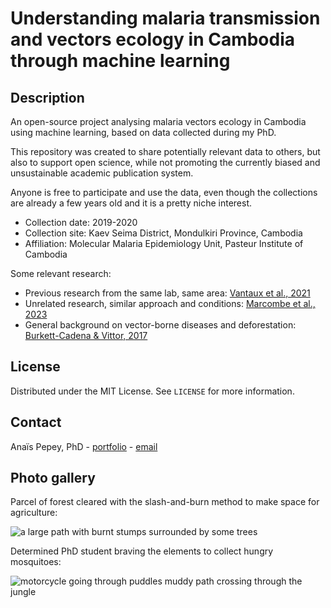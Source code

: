 # Understanding malaria transmission and vectors ecology in Cambodia through machine learning

## Description

An open-source project analysing malaria vectors ecology in Cambodia using machine learning, based on data collected during my PhD. 

This repository was created to share potentially relevant data to others, but also to support open science, while not promoting the currently biased and unsustainable academic publication system. 

Anyone is free to participate and use the data, even though the collections are already a few years old and it is a pretty niche interest.

- Collection date: 2019-2020
- Collection site: Kaev Seima District, Mondulkiri Province, Cambodia
- Affiliation: Molecular Malaria Epidemiology Unit, Pasteur Institute of Cambodia

Some relevant research:
 - Previous research from the same lab, same area: [Vantaux et al., 2021](https://www.nature.com/articles/s41598-021-85628-1)
 - Unrelated research, similar approach and conditions: [Marcombe et al., 2023](https://www.ncbi.nlm.nih.gov/pmc/articles/PMC10589990/pdf/12936_2023_Article_4754.pdf)
 - General background on vector-borne diseases and deforestation: [Burkett-Cadena & Vittor, 2017](https://www.ncbi.nlm.nih.gov/pmc/articles/PMC8290921/)

## License

Distributed under the MIT License. See `LICENSE` for more information.

## Contact

Anaïs Pepey, PhD - [portfolio](https://apepey.notion.site/Ana-s-Pepey-PhD-5086e0b7c889490abfa67625339825f8) - [email](mailto:ana.pepey@posteo.net)

## Photo gallery

Parcel of forest cleared with the slash-and-burn method to make space for agriculture:

![a large path with burnt stumps surrounded by some trees](images/0C2DD918-AE1E-4724-8A7F-080A154A810C_1_105_c.jpeg)

Determined PhD student braving the elements to collect hungry mosquitoes:

![motorcycle going through puddles muddy path crossing through the jungle](images/05A714A7-B75D-4A32-9C03-8571FCC997E6_1_105_c.jpeg)
